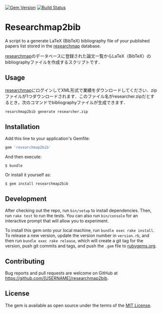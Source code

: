 [![Gem Version](https://badge.fury.io/rb/researchmap2bib.svg)](https://badge.fury.io/rb/researchmap2bib)
[![Build Status](https://travis-ci.org/ychubachi/researchmap2bib.svg?branch=master)](https://travis-ci.org/ychubachi/researchmap2bib)

# Researchmap2bib

A script to a generate LaTeX (BibTeX) bibliography file of your published papers list stored in the [researchmap](https://researchmap.jp/) database.

[researchmap](https://researchmap.jp/)のデータベースに登録された論文一覧からLaTeX（BibTeX）のbibliographyファイルを作成するスクリプトです．

## Usage

[researchmap](https://researchmap.jp/)にログインしてXML形式で業績をダウンロードしてください．zipファイルが1つダウンロードされます．このファイル名がresearcher.zipだとするとき，次のコマンドでbibliographyファイルが生成できます．

```bash
resarchmap2bib generate researcher.zip
```

## Installation

Add this line to your application's Gemfile:

```ruby
gem 'researchmap2bib'
```

And then execute:

    $ bundle

Or install it yourself as:

    $ gem install researchmap2bib

## Development

After checking out the repo, run `bin/setup` to install dependencies. Then, run `rake test` to run the tests. You can also run `bin/console` for an interactive prompt that will allow you to experiment.

To install this gem onto your local machine, run `bundle exec rake install`. To release a new version, update the version number in `version.rb`, and then run `bundle exec rake release`, which will create a git tag for the version, push git commits and tags, and push the `.gem` file to [rubygems.org](https://rubygems.org).

## Contributing

Bug reports and pull requests are welcome on GitHub at https://github.com/[USERNAME]/researchmap2bib.


## License

The gem is available as open source under the terms of the [MIT License](http://opensource.org/licenses/MIT).

